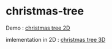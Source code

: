 # christmas-tree

Demo : [christmas tree 2D](https://hamzahanafi11.github.io/christmas-tree/)

imlementation in 2D : [christmas tree 3D](https://hamzahanafi11.github.io/christmas-tree-3d/)
